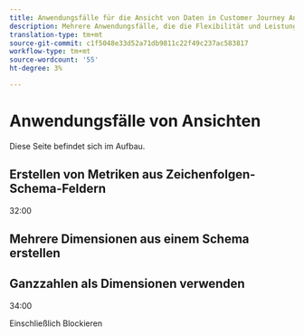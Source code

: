 ```yaml
---
title: Anwendungsfälle für die Ansicht von Daten in Customer Journey Analytics
description: Mehrere Anwendungsfälle, die die Flexibilität und Leistungsfähigkeit von Ansichten in Customer Journey Analytics zeigen
translation-type: tm+mt
source-git-commit: c1f5048e33d52a71db9811c22f49c237ac583817
workflow-type: tm+mt
source-wordcount: '55'
ht-degree: 3%

---
```



# Anwendungsfälle von Ansichten

Diese Seite befindet sich im Aufbau.

## Erstellen von Metriken aus Zeichenfolgen-Schema-Feldern

32:00

## Mehrere Dimensionen aus einem Schema erstellen

## Ganzzahlen als Dimensionen verwenden

34:00

Einschließlich Blockieren